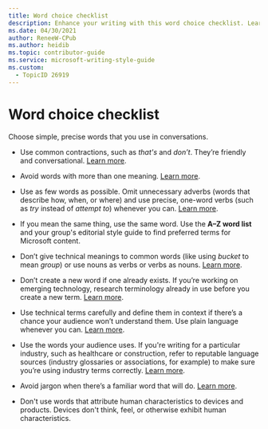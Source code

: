 ```yaml
---
title: Word choice checklist
description: Enhance your writing with this word choice checklist. Learn to use simple, precise language, avoid jargon, and choose words your audience understands.
ms.date: 04/30/2021
author: ReneeW-CPub
ms.author: heidib
ms.topic: contributor-guide
ms.service: microsoft-writing-style-guide
ms.custom:
  - TopicID 26919
---
```



# Word choice checklist

Choose simple, precise words that you use in conversations.

- Use common contractions, such as _that's_ and _don’t_. They’re friendly and conversational. [Learn more](~/word-choice/use-contractions.md).

- Avoid words with more than one meaning. [Learn more](~/word-choice/use-simple-words-concise-sentences.md).

- Use as few words as possible. Omit unnecessary adverbs (words that describe how, when, or where) and use precise, one-word verbs (such as _try_ instead of _attempt to_) whenever you can. [Learn more](~/word-choice/use-simple-words-concise-sentences.md).

- If you mean the same thing, use the same word. Use the **A–Z word list** and your group's editorial style guide to find preferred terms for Microsoft content.

- Don’t give technical meanings to common words (like using _bucket_ to mean _group_) or use nouns as verbs or verbs as nouns. [Learn more](~/word-choice/dont-use-common-words-in-new-ways.md).

- Don’t create a new word if one already exists. If you’re working on emerging technology, research terminology already in use before you create a new term. [Learn more](~/word-choice/use-technical-terms-carefully.md).

- Use technical terms carefully and define them in context if there’s a chance your audience won’t understand them. Use plain language whenever you can. [Learn more](~/word-choice/use-technical-terms-carefully.md).

- Use the words your audience uses. If you're writing for a particular industry, such as healthcare or construction, refer to reputable language sources (industry glossaries or associations, for example) to make sure you’re using industry terms correctly. [Learn more](~/word-choice/use-technical-terms-carefully.md).

- Avoid jargon when there’s a familiar word that will do. [Learn more](~/word-choice/avoid-jargon.md).

- Don't use words that attribute human characteristics to devices and products. Devices don't think, feel, or otherwise exhibit human characteristics.